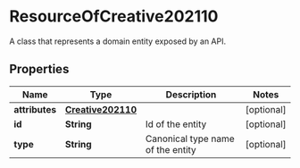 

# ResourceOfCreative202110

A class that represents a domain entity exposed by an API.

## Properties

| Name | Type | Description | Notes |
|------------ | ------------- | ------------- | -------------|
|**attributes** | [**Creative202110**](Creative202110.md) |  |  [optional] |
|**id** | **String** | Id of the entity |  [optional] |
|**type** | **String** | Canonical type name of the entity |  [optional] |



